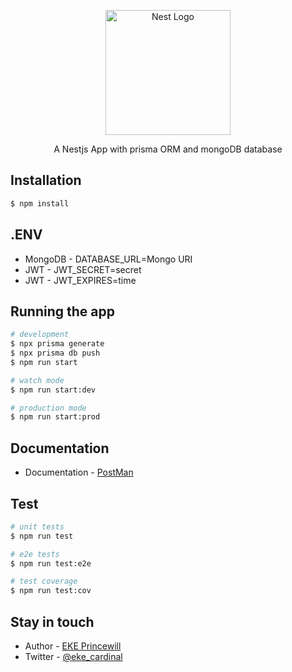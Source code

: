 <p align="center">
  <a href="http://nestjs.com/" target="blank"><img src="https://nestjs.com/img/logo-small.svg" width="200" alt="Nest Logo" /></a>
</p>

[circleci-image]: https://img.shields.io/circleci/build/github/nestjs/nest/master?token=abc123def456
[circleci-url]: https://circleci.com/gh/nestjs/nest

  <p align="center">A Nestjs App with prisma ORM and mongoDB database</p>

## Installation

```bash
$ npm install
```

## .ENV

- MongoDB - DATABASE_URL=Mongo URI
- JWT - JWT_SECRET=secret
- JWT - JWT_EXPIRES=time

## Running the app

```bash
# development
$ npx prisma generate
$ npx prisma db push
$ npm run start

# watch mode
$ npm run start:dev

# production mode
$ npm run start:prod
```

## Documentation

- Documentation - [PostMan](https://www.postman.com/dark-station-268159/workspace/test)

## Test

```bash
# unit tests
$ npm run test

# e2e tests
$ npm run test:e2e

# test coverage
$ npm run test:cov
```

## Stay in touch

- Author - [EKE Princewill](https://github.com/ekecardinal)
- Twitter - [@eke_cardinal](https://twitter.com/eke_cardinal)
